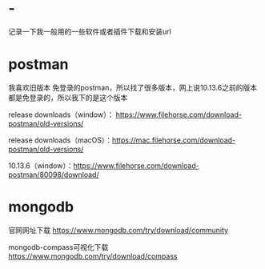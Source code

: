 # -
记录一下我一般用的一些软件或者插件下载和安装url

# postman
我喜欢旧版本 免登录的postman，所以找了很多版本，网上说10.13.6之前的版本都是免登录的，所以我下的是这个版本

release downloads（window）： https://www.filehorse.com/download-postman/old-versions/

release downloads（macOS）：https://mac.filehorse.com/download-postman/old-versions/

10.13.6（window）：https://www.filehorse.com/download-postman/80098/download/

# mongodb
官网网址下载 https://www.mongodb.com/try/download/community

mongodb-compass可视化下载 https://www.mongodb.com/try/download/compass
